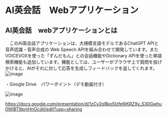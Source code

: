 # AI英会話　Webアプリケーション

## AI英会話　webアプリケーションとは
　このAI英会話アプリケーションは、大規模言語モデルであるChatGPT APIと音声認識・音声合成の Web Speech APIを組み合わせて開発しています。またVOICEVOXを使った「ずんだもん」との会話機能やDictionary APIを使った単語検索機能も追加しています。機能としては、ユーザーがブラウザ上で質問を投げかけると、AIがそれに対して応答を生成しフィードバックを返してくれます。![image](https://github.com/YamadaKZ/AI_Eikaiwa_WebAP/assets/170546774/660720d5-b171-4029-9945-cb19e26abb71)

・Google Drive　パワーポイント（デモ動画付き）

![image](https://github.com/YamadaKZ/AI_Eikaiwa_WebAP/assets/170546774/96a33417-4e26-4867-a78f-d43434cbffd9)

https://docs.google.com/presentation/d/1zCv2qBko5Izfe9jKRZ9y_S30Gwhu0WlBT9pmHnOcdiI/edit?usp=sharing
